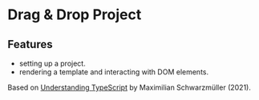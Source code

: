 # Drag & Drop Project

## Features

- setting up a project.
- rendering a template and interacting with DOM elements.

Based on [Understanding TypeScript](https://www.udemy.com/course/understanding-typescript/) by Maximilian Schwarzmüller (2021).
